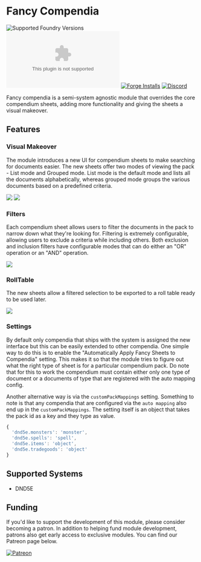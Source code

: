 # Fancy Compendia

![Supported Foundry Versions](https://img.shields.io/endpoint?url=https://foundryshields.com/version?url=https://github.com/ForgeMastermodules/fancy-compendia/releases/latest/download/module.json&color=blue)
![Latest Release Download Count](https://img.shields.io/github/downloads/ForgeMastermodules/fancy-compendia/latest/fancy-compendia.zip)
[![Forge Installs](https://img.shields.io/badge/dynamic/json?label=Forge%20Installs&query=package.installs&suffix=%25&url=https%3A%2F%2Fforge-vtt.com%2Fapi%2Fbazaar%2Fpackage%2Fa5e&colorB=brightgreen)](https://forge-vtt.com/bazaar#package=fancy-compendia)
[![Discord](https://img.shields.io/discord/957965481455788032?label=A5e%20Foundry%20Discord)](https://discord.gg/XtkZ6RkN9E)


Fancy compendia is a semi-system agnostic module that overrides the core compendium sheets, adding more functionality and giving the sheets a visual makeover.

## Features

### Visual Makeover
The module introduces a new UI for compendium sheets to make searching for documents easier. The new sheets offer two modes of viewing the pack - List mode and Grouped mode. List mode is the default mode and lists all the documents alphabetically, whereas grouped mode groups the various documents based on a predefined criteria.

<!-- Image of the two modes -->
![](/imgs/list-mode.png)
![](/imgs/grouped-mode.png)

### Filters
Each compendium sheet allows users to filter the documents in the pack to narrow down what they're looking for. Filtering is extremely configurable, allowing users to exclude a criteria while including others. Both exclusion and inclusion filters have configurable modes that can do either an "OR" operation or an "AND" operation.

![](/imgs/filter-view.png)

### RollTable
The new sheets allow a filtered selection to be exported to a roll table ready to be used later.

![](/imgs/rolltable-view.png)

### Settings
By default only compendia that ships with the system is assigned the new interface but this can be easily extended to other compendia. One simple way to do this is to enable the "Automatically Apply Fancy Sheets to Compendia" setting. This makes it so that the module tries to figure out what the right type of sheet is for a particular compendium pack. Do note that for this to work the compendium must contain either only one type of document or a documents of type that are registered with the auto mapping config.

Another alternative way is via the `customPackMappings` setting. Something to note is that any compendia that are configured via the `auto mapping` also end up in the `customPackMappings`. The setting itself is an object that takes the pack id as a key and they type as value.

```js
{
  'dnd5e.monsters': 'monster',
  'dnd5e.spells': 'spell',
  'dnd5e.items': 'object',
  'dnd5e.tradegoods': 'object'
}
```

## Supported Systems
- DND5E

## Funding
If you'd like to support the development of this module, please consider becoming a patron. In addition to helping fund module development, patrons also get early access to exclusive modules. You can find our Patreon page below.

[![Patreon](https://img.shields.io/endpoint.svg?url=https%3A%2F%2Fshieldsio-patreon.vercel.app%2Fapi%3Fusername%3DForgemasterModules%26type%3Dpatrons&style=for-the-badge)](https://patreon.com/ForgemasterModules)
